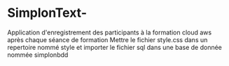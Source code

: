 # SimplonText-
Application d'enregistrement des participants à la formation cloud aws après chaque séance de formation
Mettre le fichier style.css dans un repertoire nommé style et importer le fichier sql dans une base de donnée nommée simplonbdd

